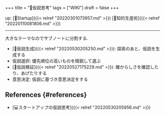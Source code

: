 +++
title = "📝仮説思考"
tags = ["WIKI"]
draft = false
+++

up: [📂Startup]({{< relref "20220301073957.md" >}}) [📁知的生産術]({{< relref "20220110081806.md" >}})

---

大きなテーマなのでサブノートに分割する.

-   [📝仮説生成]({{< relref "20220530205250.md" >}}): 探索のあと、仮説を生成する
-   仮説選択: 優先順位の高いものを精鋭して選ぶ
-   [📝仮説検証]({{< relref "20220527175229.md" >}}): 確からしさを確認したり、あげたりする
-   意思決定: 仮説に基づき意思決定をする


## References {#references}

-   [💻スタートアップの仮説思考]({{< relref "20220530205956.md" >}})

